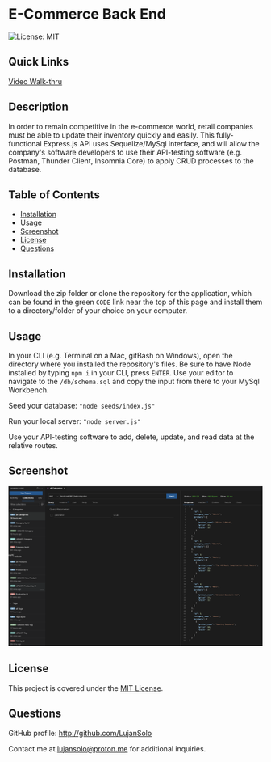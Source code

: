# E-Commerce Back End

![License: MIT](https://img.shields.io/badge/License-MIT-yellow.svg)

## Quick Links

[Video Walk-thru](https://www.loom.com/share/9e92e102a4cb4b42990d341f405a6002)

## Description
  
In order to remain competitive in the e-commerce world, retail companies must be able to update their inventory quickly and easily. This fully-functional Express.js API uses Sequelize/MySql interface, and will allow the company's software developers to use their API-testing software (e.g. Postman, Thunder Client, Insomnia Core) to apply CRUD processes to the database.

## Table of Contents

- [Installation](#installation)
- [Usage](#usage)
- [Screenshot](#screenshot)
- [License](#license)
- [Questions](#questions)

## Installation

Download the zip folder or clone the repository for the application, which can be found in the green `CODE` link near the top of this page and install them to a directory/folder of your choice on your computer. 

## Usage

In your CLI (e.g. Terminal on a Mac, gitBash on Windows), open the directory where you installed the repository's files. Be sure to have Node installed by typing ` npm i ` in your CLI, press ` ENTER `. Use your editor to navigate to the ` /db/schema.sql ` and copy the input from there to your MySql Workbench.

Seed your database: ` "node seeds/index.js" `

Run your local server: ` "node server.js" `

Use your API-testing software to add, delete, update, and read data at the relative routes.

## Screenshot

![Thunder Client screen displaying CRUD routes and retrieved data](/assets/images/e-commerce1.png)


## License


This project is covered under the [MIT License](https://opensource.org/licenses/MIT).


## Questions

GitHub profile: http://github.com/LujanSolo

Contact me at lujansolo@proton.me for additional inquiries.
